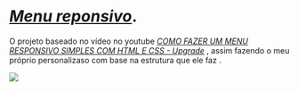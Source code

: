 # <a href="https://www.youtube.com/watch?v=yDlddqhuoGY&ab_channel=Upgrade"><i>Menu reponsivo</i></a><span>.

O projeto baseado no vídeo no youtube <a href="https://www.youtube.com/watch?v=yDlddqhuoGY&ab_channel=Upgrade"><i>COMO FAZER UM MENU RESPONSIVO SIMPLES COM HTML E CSS - Upgrade</i></a><span> , assim fazendo o meu próprio personalizaso com base na estrutura que ele faz .
  
<img src="https://i.ytimg.com/vi/yDlddqhuoGY/maxresdefault.jpg">

